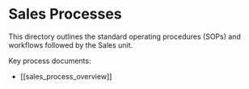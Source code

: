 # Sales Processes

This directory outlines the standard operating procedures (SOPs) and workflows followed by the Sales unit.

Key process documents:
- [[sales_process_overview]] 